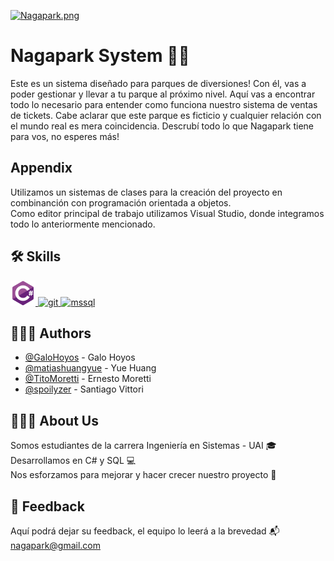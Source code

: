 
[![Nagapark.png](https://i.postimg.cc/NjXFjh7M/Nagapark.png)](https://postimg.cc/Hrpd6hND)

# Nagapark System 🎡🎢

Este es un sistema diseñado para parques de diversiones! Con él, 
vas a poder gestionar y llevar a tu parque al próximo nivel. Aquí
vas a encontrar todo lo necesario para entender como funciona nuestro
sistema de ventas de tickets. Cabe aclarar que este parque es ficticio
y cualquier relación con el mundo real es mera coincidencia.
Descrubí todo lo que Nagapark tiene para vos, no esperes más!


## Appendix

Utilizamos un sistemas de clases para la creación del proyecto en combinanción con programación orientada a objetos. <br>
Como editor principal de trabajo utilizamos Visual Studio, donde integramos todo lo anteriormente mencionado.



## 🛠 Skills

<p align="left"> <a href="https://www.w3schools.com/cs/" target="_blank" rel="noreferrer"> <img src="https://raw.githubusercontent.com/devicons/devicon/master/icons/csharp/csharp-original.svg" alt="csharp" width="40" height="40"/> </a> <a href="https://git-scm.com/" target="_blank" rel="noreferrer"> <img src="https://www.vectorlogo.zone/logos/git-scm/git-scm-icon.svg" alt="git" width="40" height="40"/> </a> <a href="https://www.microsoft.com/en-us/sql-server" target="_blank" rel="noreferrer"> <img src="https://www.svgrepo.com/show/303229/microsoft-sql-server-logo.svg" alt="mssql" width="40" height="40"/> </a> </p>


## 👨🏽‍💻 Authors 

- [@GaloHoyos](https://www.github.com/GaloHoyos) - Galo Hoyos
- [@matiashuangyue](https://www.github.com/matiashuangyue) - Yue Huang
- [@TitoMoretti](https://www.github.com/TitoMoretti) - Ernesto Moretti
- [@spoilyzer](https://www.github.com/spoilyzer) - Santiago Vittori



## 🙋🏽‍♂️ About Us
Somos estudiantes de la carrera Ingeniería en Sistemas - UAI 🎓<br>
Desarrollamos en C# y SQL 💻 <br>
Nos esforzamos para mejorar y hacer crecer nuestro proyecto 🚀


## 💭 Feedback

Aquí podrá dejar su feedback, el equipo lo leerá a la brevedad 📬nagapark@gmail.com

